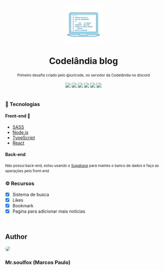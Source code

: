 <div align="center">
    <img src="./public/favicon.svg" alt="logo" width="124px"/>
    <h1>Codelândia blog</h1>
    <small>Primeiro desafio criado pelo @iuricode, no servidor da Codelândia no discord</small>
</div>
<br/>

<div align="center">
    
  <img src="https://img.shields.io/static/v1?label=License&message=MIT&color=8be9fd&logo=instapaper"/>
  <img src="https://img.shields.io/static/v1?label=Node&message=V15.12.0&color=8be9fd&logo=node.js"/> 
  <img src="https://img.shields.io/static/v1?label=Typescript&message=V4.3.2&color=8be9fd&logo=typescript"/> 
  <img src="https://img.shields.io/static/v1?label=Yarn&message=V1.22.0&color=8be9fd&logo=yarn"/>
  <img src="https://img.shields.io/static/v1?label=React&message=V17.0.2&color=8be9fd&logo=react"/>
  <img src="https://img.shields.io/static/v1?label=Deploy&message=Netlify&color=8be9fd&logo=netlify"/>
</div>
<br/>

<h3>🧰 Tecnologias</h3>

#### Front-end 📰
  - [SASS](https://sass-lang.com/)
  - [Node.js](https://nodejs.org/)
  - [TypeScript](https://typescriptlang.org/)
  - [React](https://reactjs.org/)

#### Back-end
<small>Não possui back-end, estou usando o [Supabase](https://supabase.io) para mantes o banco de dados e faço as operações pelo front-end</small>
<br/>

<h3>⚙️ Recursos</h3>

 - [x] Sistema de busca
 - [x] Likes
 - [x] Bookmark
 - [x] Pagina para adicionar mais noticias
<br/>

## Author
<div>
    <a href="https://github.com/mr-soulfox">
      <img style="border-radius: 50%;" src="https://github.com/mr-soulfox.png" width="60px;"/>
    </a>
    <h3>Mr.soulfox (Marcos Paulo)</h3>
</div>
